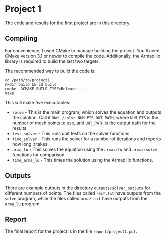 # Project 1

The code and results for the first project are in this directory.

## Compiling

For convenience, I used CMake to manage building the project. You'll need CMake version 3.1 or newer to compile the code. Additionally, the Armadillo library is required to build the last two targets.

The recommended way to build the code is:

    cd /path/to/project1
    mkdir build && cd build
    cmake -DCMAKE_BUILD_TYPE=Release ..
    make

This will make five executables:

- `solve` - This is the main program, which solves the equation and outputs the solution. Call it like `./solve NUM_PTS OUT_PATH`, where `NUM_PTS` is the number of mesh points to use, and `OUT_PATH` is the output path for the results.
- `test_solver` - This runs unit tests on the solver functions.
- `time_solver` - This runs the solver for a number of iterations and reports how long it takes.
- `arma_lu` - This solves the equation using the `arma::lu` and `arma::solve` functions for comparison.
- `time_arma_lu` - This times the solution using the Armadillo functions.


## Outputs

There are example outputs in the directory `outputs/solver_outputs` for different numbers of points. The files called `res*.txt` have outputs from the `solve` program, while the files called `arma*.txt` have outputs from the `arma_lu` program.

## Report

The final report for the project is in the file `report/project1.pdf`.
